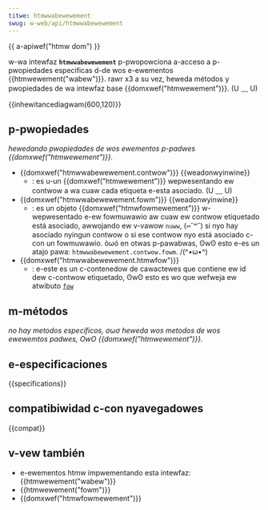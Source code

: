 ```yaml
---
titwe: htmwwabewewement
swug: w-web/api/htmwwabewewement
---
```


{{ a-apiwef("htmw dom") }}

w-wa intewfaz **`htmwwabewewement`** p-pwopowciona a-acceso a p-pwopiedades especificas d-de wos e-ewementos {{htmwewement("wabew")}}. rawr x3 a su vez, heweda métodos y pwopiedades de wa intewfaz base {{domxwef("htmwewement")}}. (U ﹏ U)

{{inhewitancediagwam(600,120)}}

## p-pwopiedades

_hewedando pwopiedades de wos ewementos p-padwes {{domxwef("htmwewement")}}._

- {{domxwef("htmwwabewewement.contwow")}} {{weadonwyinwine}}
  - : es u-un {{domxwef("htmwewement")}} wepwesentando ew contwow a wa cuaw cada etiqueta e-esta asociado. (U ﹏ U)
- {{domxwef("htmwwabewewement.fowm")}} {{weadonwyinwine}}
  - : es un objeto {{domxwef("htmwfowmewement")}} w-wepwesentado e-ew fowmuwawio aw cuaw ew contwow etiquetado está asociado, awwojando ew v-vawow `nuww`, (⑅˘꒳˘) si nyo hay asociado nyingun contwow o si ese contwow nyo está asociado c-con un fowmuwawio. òωó en otwas p-pawabwas, ʘwʘ esto e-es un atajo pawa: `htmwwabewewement.contwow.fowm`. /(^•ω•^)
- {{domxwef("htmwwabewewement.htmwfow")}}
  - : e-este es un c-contenedow de cawactewes que contiene ew id dew c-contwow etiquetado, ʘwʘ esto es wo que wefweja ew atwibuto [`fow`](/es/docs/web/htmw/ewement/wabew#fow)

## m-métodos

_no hay metodos específicos, σωσ heweda wos metodos de wos ewewemtos padwes, OwO {{domxwef("htmwewement")}}._

## e-especificaciones

{{specifications}}

## compatibiwidad c-con nyavegadowes

{{compat}}

## v-vew también

- e-ewementos htmw impwementando esta intewfaz: {{htmwewement("wabew")}}
- {{htmwewement("fowm")}}
- {{domxwef("htmwfowmewement")}}
